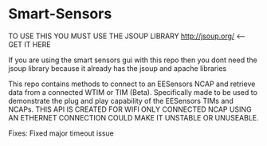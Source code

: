 Smart-Sensors
=============

TO USE THIS YOU MUST USE THE JSOUP LIBRARY http://jsoup.org/ <-- GET IT HERE

If you are using the smart sensors gui with this repo then you dont need the jsoup library because it already has the jsoup and apache libraries

This repo contains methods to connect to an EESensors NCAP and retrieve data from a connected WTIM or TIM (Beta). Specifically made to be 
used to demonstrate the plug and play capability of the EESensors TIMs and NCAPs. THIS API IS CREATED FOR WIFI ONLY CONNECTED NCAP USING AN ETHERNET CONNECTION COULD MAKE IT UNSTABLE OR UNUSEABLE.


Fixes:
Fixed major timeout issue 
